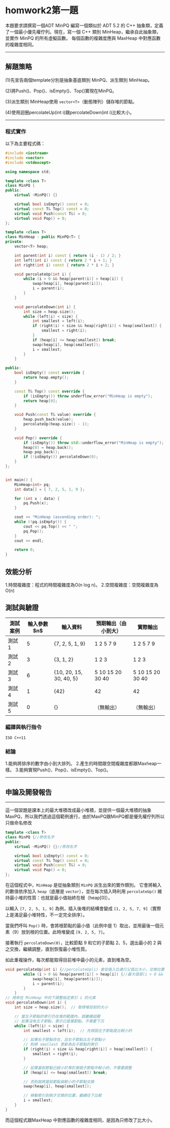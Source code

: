 # homwork2第一題

本題要求請撰寫一個ADT MinPQ 編寫一個類似於 ADT 5.2 的 C++ 抽象類，定義了一個最小優先權佇列。現在，寫一個 C++ 類別 MinHeap，繼承自此抽象類，並實作 MinPQ 的所有虛擬函數。
每個函數的複雜度應與 MaxHeap 中對應函數的複雜度相同。

---

## 解題策略

(1)先宣告兩個template分別是抽象基底類別 MinPQ、派生類別 MinHeap。

(2)將Push()、Pop()、isEmpty()、Top()實現在MinPQ。

(3)派生類別 MinHeap使用 `vector<T>`（動態陣列）儲存堆的節點。

(4)使用迴圈percolateUp(int i)跟percolateDown(int i)比較大小。

---

### 程式實作

以下為主要程式碼：

```cpp
#include <iostream>
#include <vector>
#include <stdexcept>

using namespace std;

template <class T>
class MinPQ {
public:
    virtual ~MinPQ() {}

    virtual bool isEmpty() const = 0;
    virtual const T& Top() const = 0;
    virtual void Push(const T&) = 0;
    virtual void Pop() = 0;
};

template <class T>
class MinHeap : public MinPQ<T> {
private:
    vector<T> heap;

    int parent(int i) const { return (i - 1) / 2; }
    int left(int i) const { return 2 * i + 1; }
    int right(int i) const { return 2 * i + 2; }

    void percolateUp(int i) {
        while (i > 0 && heap[parent(i)] > heap[i]) {
            swap(heap[i], heap[parent(i)]);
            i = parent(i);
        }
    }

    void percolateDown(int i) {
        int size = heap.size();
        while (left(i) < size) {
            int smallest = left(i);
            if (right(i) < size && heap[right(i)] < heap[smallest]) {
                smallest = right(i);
            }
            if (heap[i] <= heap[smallest]) break;
            swap(heap[i], heap[smallest]);
            i = smallest;
        }
    }

public:
    bool isEmpty() const override {
        return heap.empty();
    }

    const T& Top() const override {
        if (isEmpty()) throw underflow_error("MinHeap is empty");
        return heap[0];
    }

    void Push(const T& value) override {
        heap.push_back(value);
        percolateUp(heap.size() - 1);
    }

    void Pop() override {
        if (isEmpty()) throw std::underflow_error("MinHeap is empty");
        heap[0] = heap.back();
        heap.pop_back();
        if (!isEmpty()) percolateDown(0);
    }
};


int main() {
    MinHeap<int> pq;
    int data[] = { 7, 2, 5, 1, 9 };

    for (int x : data) {
        pq.Push(x);
    }

    cout << "MinHeap (ascending order): ";
    while (!pq.isEmpty()) {
        cout << pq.Top() << " ";
        pq.Pop();
    }
    cout << endl;

    return 0;
}
```

## 效能分析

1.時間複雜度：程式的時間複雜度為O(n log n)。
2.空間複雜度：空間複雜度為O(n)

## 測試與驗證

| 測試案例 | 輸入參數 \$n\$ | 輸入資料                | 預期輸出（由小到大） | 實際輸出         |
| ---------- | ---------------- | ------------------------- | ---------------------- | ------------------ |
| 測試 1   | 5              | {7, 2, 5, 1, 9}         | 1 2 5 7 9            | 1 2 5 7 9        |
| 測試 2   | 3              | {3, 1, 2}               | 1 2 3                | 1 2 3            |
| 測試 3   | 6              | {10, 20, 15, 30, 40, 5} | 5 10 15 20 30 40     | 5 10 15 20 30 40 |
| 測試 4   | 1              | {42}                    | 42                   | 42               |
| 測試 5   | 0              | {}                      | （無輸出）           | （無輸出）       |

### 編譯與執行指令

```shell
ISO C++11
```

### 結論

1.能夠將排序的數字由小到大排列。
2.產生的時間跟空間複雜度都跟Maxheap一樣。
3.能夠實現Push()、Pop()、isEmpty()、Top()。

---

## 申論及開發報告

---

這一個習題是課本上的最大堆積改成最小堆積，並提供一個最大堆積的抽象MaxPQ，所以我們透過這個範例進行，由於MaxPQ跟MinPQ都是優先權佇列所以只做命名修改

```cpp
template <class T>
class MinPQ {//修改名字
public:
    virtual ~MinPQ() {}//修改名字

    virtual bool isEmpty() const = 0;
    virtual const T& Top() const = 0;
    virtual void Push(const T&) = 0;
    virtual void Pop() = 0;
};
```

在這個程式中，`MinHeap` 是從抽象類別 `MinPQ` 派生出來的實作類別。
它會將輸入的數值依序加入 `heap`（底層是 `vector`），並在每次插入時利用 `percolateUp()` 維持最小堆的性質：也就是最小值始終在根（heap[0]）。

以輸入 `[7, 2, 5, 1, 9]` 為例，插入後堆的結構會變成 `[1, 2, 5, 7, 9]`（實際上是滿足最小堆特性，不一定完全排序）。

當我們呼叫 `Pop()` 時，會將根節點的最小值（此例中是 1）取出，並用最後一個元素（9）放到根的位置。此時堆變成 `[9, 2, 5, 7]`。

接著執行 `percolateDown(0)`，比較節點 9 和它的子節點 2、5，選出最小的 2 與之交換，繼續調整，直到恢復最小堆性質。

如此重複操作，每次都能取得目前堆中最小的元素，直到堆為空。

```cpp
void percolateUp(int i) {//percolateUp(i) 會從插入位進行父值比大小，交換位置，直到符合規則或爬到最上面。
        while (i > 0 && heap[parent(i)] > heap[i]) {//最大值是(i > 0 && heap[parent(i)] < heap[i]) 
            swap(heap[i], heap[parent(i)]);
            i = parent(i);
        }
    }
// 用來在 MinHeap 中向下調整指定索引 i 的元素
void percolateDown(int i) {
    int size = heap.size();  // 取得堆目前的大小

    // 當左子節點的索引仍在堆的範圍內，就繼續迴圈
    // 如果沒有左子節點，表示已是葉節點，不需要下沉
    while (left(i) < size) {
        int smallest = left(i);  // 先假設左子節點是比較小的

        // 如果右子節點存在，且右子節點比左子節點小
        // 則將 smallest 更新為右子節點的索引
        if (right(i) < size && heap[right(i)] < heap[smallest]) {
            smallest = right(i);
        }

        // 如果當前節點已經小於等於兩個子節點中較小的，不需要調整
        if (heap[i] <= heap[smallest]) break;

        // 否則就將當前節點與較小的子節點交換
        swap(heap[i], heap[smallest]);

        // 移動索引到剛才交換的位置，繼續往下比較
        i = smallest;
    }
}
```

而這個程式跟MaxHeap 中對應函數的複雜度相同，是因為只修改了比大小。
